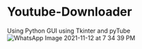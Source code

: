# Youtube-Downloader
Using Python GUI using Tkinter and pyTube
![WhatsApp Image 2021-11-12 at 7 34 39 PM](https://user-images.githubusercontent.com/92312713/141481800-b65a8e25-f2c7-4c2f-90fc-e1279215db67.jpeg)
